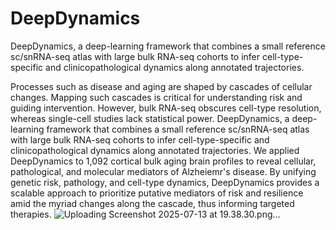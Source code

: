 # DeepDynamics
DeepDynamics, a deep-learning framework that combines a small reference sc/snRNA-seq atlas with large bulk RNA-seq cohorts to infer cell-type-specific and clinicopathological dynamics along annotated trajectories. 

Processes such as disease and aging are shaped by cascades of cellular changes. Mapping such cascades is critical for understanding risk and guiding intervention. 
However, bulk RNA-seq obscures cell-type resolution, whereas single-cell studies lack statistical power. 
DeepDynamics, a deep-learning framework that combines a small reference sc/snRNA-seq atlas with large bulk RNA-seq cohorts to infer 
cell-type-specific and clinicopathological dynamics along annotated trajectories. 
We applied DeepDynamics to 1,092 cortical bulk aging brain profiles to reveal cellular, pathological, and molecular mediators of Alzheiemr's disease.
By unifying genetic risk, pathology, and cell-type dynamics, DeepDynamics provides a scalable approach to prioritize putative mediators of risk and resilience 
amid the myriad changes along the cascade, thus informing targeted therapies.
![Uploading Screenshot 2025-07-13 at 19.38.30.png…]()
